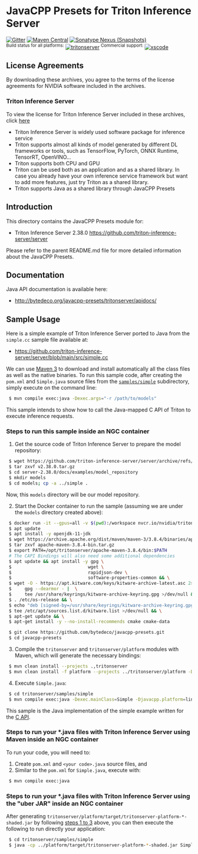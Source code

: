 JavaCPP Presets for Triton Inference Server
===========================================

[![Gitter](https://badges.gitter.im/bytedeco/javacpp.svg)](https://gitter.im/bytedeco/javacpp) [![Maven Central](https://maven-badges.herokuapp.com/maven-central/org.bytedeco/tritonserver/badge.svg)](https://maven-badges.herokuapp.com/maven-central/org.bytedeco/tritonserver) [![Sonatype Nexus (Snapshots)](https://img.shields.io/nexus/s/https/oss.sonatype.org/org.bytedeco/tritonserver.svg)](http://bytedeco.org/builds/)  
<sup>Build status for all platforms:</sup> [![tritonserver](https://github.com/bytedeco/javacpp-presets/workflows/tritonserver/badge.svg)](https://github.com/bytedeco/javacpp-presets/actions?query=workflow%3Atritonserver)  <sup>Commercial support:</sup> [![xscode](https://img.shields.io/badge/Available%20on-xs%3Acode-blue?style=?style=plastic&logo=appveyor&logo=data:image/png;base64,iVBORw0KGgoAAAANSUhEUgAAAEAAAABACAMAAACdt4HsAAAAGXRFWHRTb2Z0d2FyZQBBZG9iZSBJbWFnZVJlYWR5ccllPAAAAAZQTFRF////////VXz1bAAAAAJ0Uk5T/wDltzBKAAAAlUlEQVR42uzXSwqAMAwE0Mn9L+3Ggtgkk35QwcnSJo9S+yGwM9DCooCbgn4YrJ4CIPUcQF7/XSBbx2TEz4sAZ2q1RAECBAiYBlCtvwN+KiYAlG7UDGj59MViT9hOwEqAhYCtAsUZvL6I6W8c2wcbd+LIWSCHSTeSAAECngN4xxIDSK9f4B9t377Wd7H5Nt7/Xz8eAgwAvesLRjYYPuUAAAAASUVORK5CYII=)](https://xscode.com/bytedeco/javacpp-presets)


License Agreements
------------------
By downloading these archives, you agree to the terms of the license agreements for NVIDIA software included in the archives.

### Triton Inference Server
To view the license for Triton Inference Server included in these archives, click [here](https://developer.nvidia.com/ngc/nvidia-deep-learning-container-license)

 * Triton Inference Server is widely used software package for inference service
 * Triton supports almost all kinds of model generated by different DL frameworks or tools, such as TensorFlow, PyTorch, ONNX Runtime, TensorRT, OpenVINO...
 * Triton supports both CPU and GPU
 * Triton can be used both as an application and as a shared library. In case you already have your own inference service framework but want to add more features, just try Triton as a shared library.
 * Triton supports Java as a shared library through JavaCPP Presets


Introduction
------------
This directory contains the JavaCPP Presets module for:

 * Triton Inference Server 2.38.0  https://github.com/triton-inference-server/server

Please refer to the parent README.md file for more detailed information about the JavaCPP Presets.


Documentation
-------------
Java API documentation is available here:

 * http://bytedeco.org/javacpp-presets/tritonserver/apidocs/


Sample Usage
------------
Here is a simple example of Triton Inference Server ported to Java from the `simple.cc` sample file available at:

 * https://github.com/triton-inference-server/server/blob/main/src/simple.cc

We can use [Maven 3](http://maven.apache.org/) to download and install automatically all the class files as well as the native binaries. To run this sample code, after creating the `pom.xml` and `Simple.java` source files from the [`samples/simple`](samples/simple) subdirectory, simply execute on the command line:
```bash
 $ mvn compile exec:java -Dexec.args="-r /path/to/models"
```
This sample intends to show how to call the Java-mapped C API of Triton to execute inference requests.

### Steps to run this sample inside an NGC container

 1. Get the source code of Triton Inference Server to prepare the model repository:
```bash
 $ wget https://github.com/triton-inference-server/server/archive/refs/tags/v2.38.0.tar.gz
 $ tar zxvf v2.38.0.tar.gz
 $ cd server-2.38.0/docs/examples/model_repository
 $ mkdir models
 $ cd models; cp -a ../simple .
```
Now, this `models` directory will be our model repository.

 2. Start the Docker container to run the sample (assuming we are under the `models` directory created above):
```bash
 $ docker run -it --gpus=all -v $(pwd):/workspace nvcr.io/nvidia/tritonserver:23.05-py3 bash
 $ apt update
 $ apt install -y openjdk-11-jdk
 $ wget https://archive.apache.org/dist/maven/maven-3/3.8.4/binaries/apache-maven-3.8.4-bin.tar.gz
 $ tar zxvf apache-maven-3.8.4-bin.tar.gz
 $ export PATH=/opt/tritonserver/apache-maven-3.8.4/bin:$PATH
 # The CAPI Bindings will also need some additional dependencies
 $ apt update && apt install -y gpg \
 $                             wget \
 $                             rapidjson-dev \
 $                             software-properties-common && \
 $ wget -O - https://apt.kitware.com/keys/kitware-archive-latest.asc 2>/dev/null | \
 $     gpg --dearmor - |  \
 $     tee /usr/share/keyrings/kitware-archive-keyring.gpg >/dev/null && \
 $ . /etc/os-release && \
 $ echo "deb [signed-by=/usr/share/keyrings/kitware-archive-keyring.gpg] https://apt.kitware.com/ubuntu/ $UBUNTU_CODENAME main" | \
 $ tee /etc/apt/sources.list.d/kitware.list >/dev/null && \
 $ apt-get update && \
 $ apt-get install -y --no-install-recommends cmake cmake-data

 $ git clone https://github.com/bytedeco/javacpp-presets.git
 $ cd javacpp-presets
```

3. Compile the `tritonserver` and `tritonserver/platform` modules with Maven, which will generate the necessary bindings:
```bash
 $ mvn clean install --projects .,tritonserver
 $ mvn clean install -f platform --projects ../tritonserver/platform -Djavacpp.platform=linux-x86_64
```

4. Execute `Simple.java`:
```bash
 $ cd tritonserver/samples/simple
 $ mvn compile exec:java -Dexec.mainClass=Simple -Djavacpp.platform=linux-x86_64 -Dexec.args="-r /workspace/models"
```

This sample is the Java implementation of the simple example written for the [C API](https://github.com/triton-inference-server/server/blob/main/docs/inference_protocols.md#c-api).

### Steps to run your *.java files with Triton Inference Server using Maven inside an NGC container

To run your code, you will need to:

 1. Create `pom.xml` and `<your code>.java` source files, and
 2. Similar to the `pom.xml` for `Simple.java`, execute with:
```bash
 $ mvn compile exec:java
```

### Steps to run your *.java files with Triton Inference Server using the "uber JAR" inside an NGC container

After generating `tritonserver/platform/target/tritonserver-platform-*-shaded.jar` by following [steps 1 to 3](#steps-to-run-this-sample-inside-an-ngc-container) above, you can then execute the following to run directly your application:
```bash
 $ cd tritonserver/samples/simple
 $ java -cp ../platform/target/tritonserver-platform-*-shaded.jar Simple.java -r /workspace/models
```
